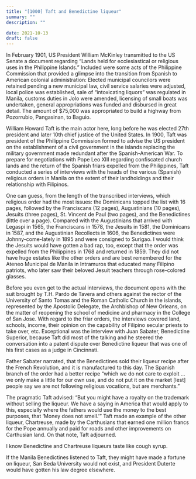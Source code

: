 ```yaml
---
title: "[1000] Taft and Benedictine liqueur"
summary: ""
description: ""

date: 2021-10-13
draft: false
---
```


In February 1901, US President William McKinley transmitted to the US Senate a document regarding “Lands held for ecclesiastical or religious uses in the Philippine Islands.” Included were some acts of the Philippine Commission that provided a glimpse into the transition from Spanish to American colonial administration: Elected municipal councilors were retained pending a new municipal law, civil service salaries were adjusted, local police was established, sale of “intoxicating liquors” was regulated in Manila, customs duties in Jolo were amended, licensing of small boats was undertaken, general appropriations was funded and disbursed in great detail. The amount of $75,000 was appropriated to build a highway from Pozorrubio, Pangasinan, to Baguio.

William Howard Taft is the main actor here, long before he was elected 27th president and later 10th chief justice of the United States. In 1900, Taft was president of the Philippine Commission formed to advise the US president on the establishment of a civil government in the islands replacing the military government made redundant after the Spanish-American War. To prepare for negotiations with Pope Leo XIII regarding confiscated church lands and the return of the Spanish friars expelled from the Philippines, Taft conducted a series of interviews with the heads of the various (Spanish) religious orders in Manila on the extent of their landholdings and their relationship with Filipinos.

One can guess, from the length of the transcribed interviews, which religious order had the most issues: the Dominicans topped the list with 16 pages, followed by the Franciscans (12 pages), Augustinians (10 pages), Jesuits (three pages), St. Vincent de Paul (two pages), and the Benedictines (little over a page). Compared with the Augustinians that arrived with Legaspi in 1565, the Franciscans in 1578, the Jesuits in 1581, the Dominicans in 1587, and the Augustinian Recollects in 1606, the Benedictines were Johnny-come-lately in 1895 and were consigned to Surigao. I would think the Jesuits would have gotten a bad rap, too, except that the order was expelled from the Philippines in 1768 and returned in 1859. They did not have huge estates like the other orders and are best remembered for the Ateneo Municipal de Manila in Intramuros that educated many Filipino patriots, who later saw their beloved Jesuit teachers through rose-colored glasses.

Before you even get to the actual interviews, the document opens with the suit brought by T.H. Pardo de Tavera and others against the rector of the University of Santo Tomas and the Roman Catholic Church in the islands, represented by the Apostolic Delegate, the Archbishop of New Orleans, on the matter of reopening the school of medicine and pharmacy in the College of San Jose. With regard to the friar orders, the interviews covered land, schools, income, their opinion on the capability of Filipino secular priests to take over, etc. Exceptional was the interview with Juan Sabater, Benedictine Superior, because Taft did most of the talking and he steered the conversation into a patent dispute over Benedictine liqueur that was one of his first cases as a judge in Cincinnati.

Father Sabater narrated, that the Benedictines sold their liqueur recipe after the French Revolution, and it is manufactured to this day. The Spanish branch of the order had a better recipe “which we do not care to exploit … we only make a little for our own use, and do not put it on the market [lest] people say we are not following religious vocations, but are merchants.”

The pragmatic Taft advised: “But you might have a royalty on the trademark without selling the liqueur. We have a saying in America that would apply to this, especially where the fathers would use the money to the best purposes, that ‘Money does not smell.’” Taft made an example of the other liqueur, Chartreuse, made by the Carthusians that earned one million francs for the Pope annually and paid for roads and other improvements on Carthusian land. On that note, Taft adjourned.

I know Benedictine and Chartreuse liqueurs taste like cough syrup.

If the Manila Benedictines listened to Taft, they might have made a fortune on liqueur, San Beda University would not exist, and President Duterte would have gotten his law degree elsewhere.
